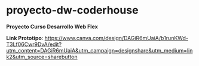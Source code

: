 # proyecto-dw-coderhouse
**Proyecto Curso Desarrollo Web Flex**

**Link Prototipo**: https://www.canva.com/design/DAGiR6mUaiA/b1runKWd-T3Lf06Cwr9DvA/edit?utm_content=DAGiR6mUaiA&utm_campaign=designshare&utm_medium=link2&utm_source=sharebutton